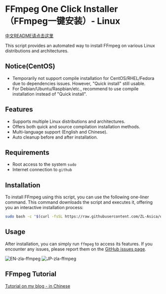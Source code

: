 # FFmpeg One Click Installer （FFmpeg一键安装）- Linux

[中文README请点击这里](https://github.com/ZL-Asica/one-key-ffmpeg/blob/master/README_CN.md)

This script provides an automated way to install FFmpeg on various Linux distributions and architectures.

## Notice(CentOS)

- Temporarily not support compile installation for CentOS/RHEL/Fedora due to dependencies issues. However, "Quick install" still usable.
- For Debian/Ubuntu/Raspbian/etc., recommend to use compile installation instead of "Quick install".

## Features

- Supports multiple Linux distributions and architectures.
- Offers both quick and source compilation installation methods.
- Multi-language support (English and Chinese).
- Auto cleanup before and after installation.

## Requirements

- Root access to the system `sudo`
- Internet connection to `github`

## Installation

To install FFmpeg using this script, you can use the following one-liner command. This command downloads the script and executes it, offering you an interactive installation process:

```bash
sudo bash -c "$(curl -fsSL https://raw.githubusercontent.com/ZL-Asica/one-key-ffmpeg/master/zla-install-ffmpeg.sh)"
```

## Usage

After installation, you can simply run `ffmpeg` to access its features. If you encounter any issues, please report them on the [GitHub issues page](https://github.com/ZL-Asica/one-key-ffmpeg/issues).

![EN-zla-ffmpeg](https://s2.loli.net/2024/02/14/Jn3Vo5DHFi4UaTe.png)
![JP-zla-ffmpeg](https://s2.loli.net/2024/02/14/jaUxPhmT4trIkB2.png)

## FFmpeg Tutorial

[Tutorial on my blog - in Chinese](https://www.zla.pub/ffmpeg)
